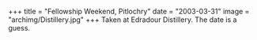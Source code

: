 +++
title = "Fellowship Weekend, Pitlochry"
date = "2003-03-31"
image = "archimg/Distillery.jpg"
+++
Taken at Edradour Distillery. The date is a guess.
